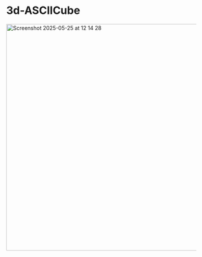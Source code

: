 # 3d-ASCIICube

<img width="601" alt="Screenshot 2025-05-25 at 12 14 28" src="https://github.com/user-attachments/assets/18be8d3a-13d0-4435-b309-ca1a014c9689" />
